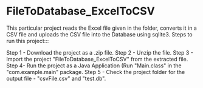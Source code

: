 # FileToDatabase_ExcelToCSV


This particular project reads the Excel file given in the folder, converts it in a CSV file and uploads the CSV file into the Database using sqlite3. 
Steps to run this project:::

Step 1 - Download the project as a .zip file.
Step 2 - Unzip the file. 
Step 3 - Import the project "FileToDatabase_ExcelToCSV" from the extracted file. 
Step 4- Run the project as a Java Application (Run "Main.class" in the "com.example.main" package.
Step 5 - Check the project folder for the output file - "csvFile.csv" and "test.db". 
